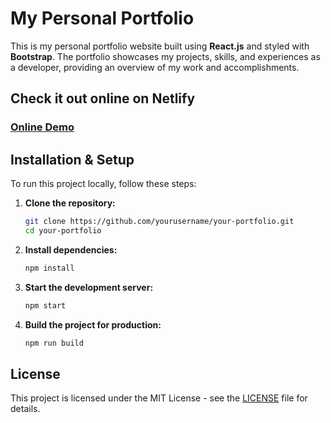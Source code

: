 # My Personal Portfolio

This is my personal portfolio website built using **React.js** and styled with **Bootstrap**. The portfolio showcases my projects, skills, and experiences as a developer, providing an overview of my work and accomplishments.

## Check it out online on Netlify

### [Online Demo](https://mahsaghezel1995.netlify.app/)

## Installation & Setup

To run this project locally, follow these steps:

1. **Clone the repository:**

    ```bash
    git clone https://github.com/yourusername/your-portfolio.git
    cd your-portfolio
    ```

2. **Install dependencies:**

    ```bash
    npm install
    ```

3. **Start the development server:**

    ```bash
    npm start
    ```

4. **Build the project for production:**

    ```bash
    npm run build
    ```
## License

This project is licensed under the MIT License - see the [LICENSE](LICENSE) file for details.
